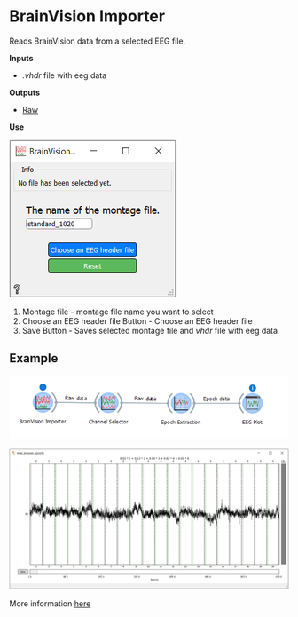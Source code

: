 BrainVision Importer
====================
Reads BrainVision data from a selected EEG file.


**Inputs**
- *.vhdr* file with eeg data

**Outputs**
- [Raw](https://mne.tools/0.17/generated/mne.io.Raw.html#mne.io.Raw)

**Use**

![](images/brain1.png)

1. Montage file - montage file name you want to select
2. Choose an EEG header file Button - Choose an EEG header file
3. Save Button - Saves selected montage file and *vhdr* file with eeg data

Example
-------

![](images/exa1work.png)

![](images/exa1plot.png)


More information [here](https://mne.tools/0.17/generated/mne.io.read_raw_brainvision.html)